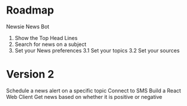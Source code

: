 # Roadmap

Newsie News Bot

1. Show the Top Head Lines
2. Search for news on a subject
3. Set your News preferences
3.1 Set your topics
3.2 Set your sources


Version 2
===========

Schedule a news alert on a specific topic
Connect to SMS
Build a React Web Client
Get news based on whether it is positive or negative
